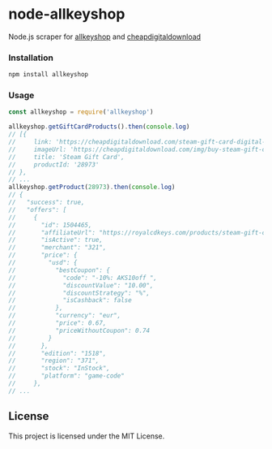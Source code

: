 # node-allkeyshop

Node.js scraper for [allkeyshop](https://www.allkeyshop.com) and [cheapdigitaldownload](https://cheapdigitaldownload.com/)

### Installation

```ts
npm install allkeyshop
```

### Usage

```ts
const allkeyshop = require('allkeyshop')

allkeyshop.getGiftCardProducts().then(console.log)
// [{
//     link: 'https://cheapdigitaldownload.com/steam-gift-card-digital-download-price-comparison/',
//     imageUrl: 'https://cheapdigitaldownload.com/img/buy-steam-gift-card-cd-key-pc-download-catalog.jpg',
//     title: 'Steam Gift Card',
//     productId: '28973'
// },
// ...
allkeyshop.getProduct(28973).then(console.log)
// {
//   "success": true,
//   "offers": [
//     {
//       "id": 1504465,
//       "affiliateUrl": "https://royalcdkeys.com/products/steam-gift-card-6000-idr-id-prepaid-cd-key?variant=40509611540617",
//       "isActive": true,
//       "merchant": "321",
//       "price": {
//         "usd": {
//           "bestCoupon": {
//             "code": "-10%: AKS10off ",
//             "discountValue": "10.00",
//             "discountStrategy": "%",
//             "isCashback": false
//           },
//           "currency": "eur",
//           "price": 0.67,
//           "priceWithoutCoupon": 0.74
//         }
//       },
//       "edition": "1518",
//       "region": "371",
//       "stock": "InStock",
//       "platform": "game-code"
//     },
// ...
```

## License

This project is licensed under the MIT License.